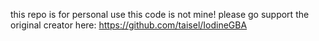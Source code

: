 this repo is for personal use
this code is not mine! please go support the original creator here: https://github.com/taisel/IodineGBA

